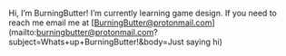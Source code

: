Hi, I’m BurningButter! I’m currently learning game design. 
If you need to reach me email me at [BurningButter@protonmail.com](mailto:burningbutter@protonmail.com?subject=Whats+up+BurningButter!&body=Just saying hi)
